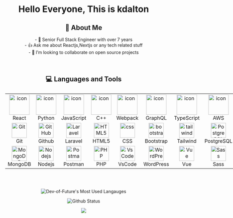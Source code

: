 <h1 align="center" style="border: none;"> Hello Everyone, This is kdalton

<h2  align="center" style="border: none;"> 💫 About Me </h2>

 <p  align="center">
  - 🔭 Senior Full Stack Engineer with over 7 years</br>
  - 👍 Ask me about Reactjs,Nextjs or any tech related stuff</br>
  - 🌱 I’m looking to collaborate on open source projects</br>
<br></br>
 </p>

<h2  align="center" style="border: none;"> 💻 Languages and Tools</h2>

<div style="margin-left: auto; margin-right: auto; width: fit-content">
  <table style="display: flex; align-items: flex-start; align: center">
    <tr>
      <td align="center" width="85">
          <img src="https://techstack-generator.vercel.app/react-icon.svg" alt="icon" width="65" height="65" />
        <br>React
      </td>
      <td align="center" width="85">
        <a href="#macropower-tech">
          <img src="https://techstack-generator.vercel.app/python-icon.svg" alt="icon" width="65" height="65" />
        </a>
        <br>Python
      </td>
      <td align="center" width="85">
          <img src="https://techstack-generator.vercel.app/js-icon.svg" alt="icon" width="65" height="65" />
        <br>JavaScript
      </td>
      <td align="center" width="85">
          <img src="https://techstack-generator.vercel.app/cpp-icon.svg" alt="icon" width="65" height="65" />
        <br>C++
      </td>
      <td align="center" width="85">
          <img src="https://techstack-generator.vercel.app/webpack-icon.svg" alt="icon" width="65" height="65" />
        <br>Webpack
      </td>
      <td align="center" width="85">
          <img src="https://techstack-generator.vercel.app/graphql-icon.svg" alt="icon" width="65" height="65" />
        <br>GraphQL
      </td>
      <td align="center" width="85">
          <img src="https://techstack-generator.vercel.app/ts-icon.svg" alt="icon" width="65" height="65" />
        <br>TypeScript
      </td>
      <td align="center" width="85">
          <img src="https://techstack-generator.vercel.app/aws-icon.svg" alt="icon" width="65" height="65" />
        <br>AWS
      </td>
      <td align="center" width="85">
          <img src="https://techstack-generator.vercel.app/csharp-icon.svg" alt="icon" width="65" height="65" />
        <br>C#
      </td>
    </tr>
    <tr>
      <td align="center" width="85"> 
          <img src="https://user-images.githubusercontent.com/25181517/192108372-f71d70ac-7ae6-4c0d-8395-51d8870c2ef0.png" width="48" height="48" alt="Git" />
        <br>Git
      </td>
      <td align="center" width="85">
          <img src="https://skillicons.dev/icons?i=github" width="48" height="48" alt="GitHub" />
        <br>Github
      </td>
      <td align="center"  width="85">
          <img src="https://skillicons.dev/icons?i=laravel" width="48" height="48" alt="Laravel" />
        <br>Laravel
      </td>
      <td align="center"  width="85">
          <img src="https://skillicons.dev/icons?i=html" width="48" height="48" alt="HTML5" />
        <br>HTML5
      </td>
      <td align="center" width="85">
          <img src="https://skillicons.dev/icons?i=css" width="48" height="48" alt="css" />
        <br>CSS
      </td>
      <td align="center"  width="85">
          <img src="https://skillicons.dev/icons?i=bootstrap" width="48" height="48" alt="bootstrap" />
        <br>Bootstrap
      </td>
      <td align="center" width="85">
          <img src="https://skillicons.dev/icons?i=tailwind" width="48" height="48" alt="tailwind" />
        <br>Tailwind
      </td>
      <td align="center" width="85">
          <img src="https://skillicons.dev/icons?i=postgres" width="48" height="48" alt="PostgreSQL" />
        <br>PostgreSQL
      </td>
      <td align="center" width="85">
          <img src="https://skillicons.dev/icons?i=jquery" width="48" height="48" alt="jQuery" />
        <br>jQuery
      </td>
    </tr>
  <tr>
        <td align="center" width="85">
          <img src="https://skillicons.dev/icons?i=mongodb" width="48" height="48" alt="MongoDB" />
        <br>MongoDB
      </td>
          <td align="center" width="85">
          <img src="https://skillicons.dev/icons?i=nodejs" width="48" height="48" alt="Nodejs" />
        <br>Nodejs
      </td>
          <td align="center" width="85">
          <img src="https://user-images.githubusercontent.com/25181517/192109061-e138ca71-337c-4019-8d42-4792fdaa7128.png" width="48" height="48" alt="Postman" />
        <br>Postman
      </td>
            <td align="center" width="85">
          <img src="https://skillicons.dev/icons?i=php" width="48" height="48" alt="PHP" />
        <br>PHP
      </td>
              <td align="center" width="85">
          <img src="https://skillicons.dev/icons?i=vscode" width="48" height="48" alt="VsCode" />
        <br>VsCode
      </td>
                <td align="center" width="85">
          <img src="https://skillicons.dev/icons?i=wordpress" width="48" height="48" alt="WordPress" />
        <br>WordPress
      </td>
                <td align="center" width="85">
          <img src="https://skillicons.dev/icons?i=vue" width="48" height="48" alt="Vue" />
        <br>Vue
      </td>
                <td align="center" width="85">
          <img src="https://skillicons.dev/icons?i=sass" width="48" height="48" alt="Sass" />
        <br>Sass
      </td>
                <td align="center" width="85">
          <img src="https://skillicons.dev/icons?i=mysql" width="48" height="48" alt="MySQL" />
        <br>MySQL
      </td>
  </tr>
  </table>

</div>

<br></br>

<div align="center">

![Dev-of-Future's Most Used Langauges](https://denvercoder1-github-readme-stats.vercel.app/api/top-langs/?username=kdalton0518&langs_count=8&layout=compact&theme=react&hide_border=true&bg_color=1F222E&title_color=F85D7F&icon_color=F8D866&hide=Jupyter%20Notebook,Roff)

![Github Status](https://denvercoder1-github-readme-stats.vercel.app/api/?username=kdalton0518&show_icons=true&include_all_commits=true&count_private=true&theme=react&hide_border=true&bg_color=1F222E&title_color=F85D7F&icon_color=F8D866)

![](https://readme-typing-svg.herokuapp.com/?lines=💥FullStack%20Developer💥;I%20love%20coding;✨Backend%20Engineer✨;✨Frontend%20Expert✨;✨React%20Master✨;🏆Professional%20coding%20experience🏆&font=Pacifico&center=true&width=650&height=120&color=37b39a&vCenter=true&size=45%22)

</div>
